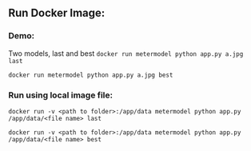 ## Run Docker Image:
### Demo:
Two models, last and best
`docker run metermodel python app.py a.jpg last`

`docker run metermodel python app.py a.jpg best`

### Run using local image file:
`docker run -v <path to folder>:/app/data metermodel python app.py /app/data/<file name> last`

`docker run -v <path to folder>:/app/data metermodel python app.py /app/data/<file name> best`

